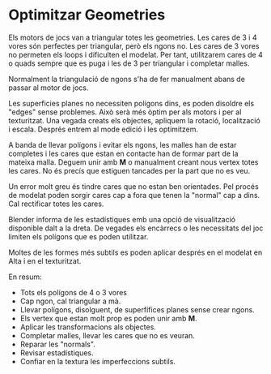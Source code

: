 # Optimitzar Geometries

Els motors de jocs van a triangular totes les geometries. Les cares de 3 i 4 vores són perfectes per triangular, però els ngons no. Les cares de 3 vores no permeten els loops i dificulten el modelat. Per tant, utilitzarem cares de 4 o quads sempre que es puga i les de 3 per triangular i completar malles.

Normalment la triangulació de ngons s'ha de fer manualment abans de passar al motor de jocs.

Les superficies planes no necessiten polígons dins, es poden disoldre els "edges" sense problemes. Això serà més òptim per als motors i per al texturitzat. Una vegada creats els objectes, apliquem la rotació, localització i escala. Després entrem al mode edició i les optimitzem.

A banda de llevar polígons i evitar els ngons, les malles han de estar completes i les cares que estan en contacte han de formar part de la mateixa malla. Deguem unir amb **M** o manualment creant nous vertex totes les cares. No és precís que estiguen tancades per la part que no es veu.

Un error molt greu és tindre cares que no estan ben orientades. Pel procés de modelat poden sorgir cares cap a fora que tenen la "normal" cap a dins. Cal rectificar totes les cares. 

Blender informa de les estadístiques emb una opció de visualització disponible dalt a la dreta. De vegades els encàrrecs o les necessitats del joc limiten els polígons que es poden utilitzar. 

Moltes de les formes més subtils es poden aplicar després en el modelat en Alta i en el texturitzat. 

En resum:

* Tots els polígons de 4 o 3 vores
* Cap ngon, cal triangular a mà.
* Llevar polígons, disolguent, de superfífices planes sense crear ngons. 
* Els vertex que estan molt prop es poden unir amb **M**.
* Aplicar les transformacions als objectes.
* Completar malles, llevar les cares que no es veuran.
* Reparar les "normals".
* Revisar estadístiques.
* Confiar en la textura les imperfeccions subtils. 
